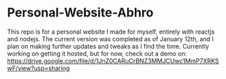 # Personal-Website-Abhro

This repo is for a personal website I made for myself, entirely with reactjs and nodejs. 
The current version was completed as of January 12th, and I plan on making further updates and tweaks as I find the time.
Currently working on getting it hosted, but for now, check out a demo on:
https://drive.google.com/file/d/1JnZ0CARuCrBNZ3MMJCUwc1MmP7XRKSwF/view?usp=sharing
